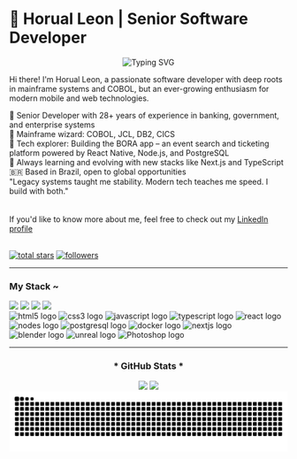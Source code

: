 # 🚀 Horual Leon | Senior Software Developer 

<p align="center">
  <img src="https://readme-typing-svg.herokuapp.com?font=Fira+Code&weight=500&size=20&pause=1000&color=00FF00&center=true&vCenter=true&random=false&width=700&lines=28+Years+of+Experience+in+Software+Development;Senior+COBOL+Developer+at+Banco+do+Brasil;Creator+of+Bora%2C+the+Event+Search+App;Passionate+about+Tech+Innovation" alt="Typing SVG" />
</p>

Hi there! I'm Horual Leon, a passionate software developer with deep roots in mainframe systems and COBOL, but an ever-growing enthusiasm for modern mobile and web technologies.

💼 Senior Developer with 28+ years of experience in banking, government, and enterprise systems <br>
💾 Mainframe wizard: COBOL, JCL, DB2, CICS  <br>
📱 Tech explorer: Building the BORA app – an event search and ticketing platform powered by React Native, Node.js, and PostgreSQL  <br>
🚀 Always learning and evolving with new stacks like Next.js and TypeScript  <br>
🇧🇷 Based in Brazil, open to global opportunities  <br>
"Legacy systems taught me stability. Modern tech teaches me speed. I build with both."
 <br> <br> <br>
If you'd like to know more about me, feel free to check out my [LinkedIn profile](https://www.linkedin.com/in/horualleon/)  

<br>

  <a href="https://github.com/Horual?tab=repositories&sort=stargazers">
    <img alt="total stars" title="Total stars on GitHub" src="https://custom-icon-badges.demolab.com/github/stars/Horual?color=55960c&style=for-the-badge&labelColor=488207&logo=star"/></a>
  <a href="https://github.com/Horual?tab=followers">
    <img alt="followers" title="Follow me on Github" src="https://custom-icon-badges.demolab.com/github/followers/Horual?color=236ad3&labelColor=1155ba&style=for-the-badge&logo=github&label=Follow&logoColor=white"/></a>

---

<h3 align="left">My Stack ~</h3>

<div align="left">
<img src="https://img.shields.io/badge/Mainframe-DB2-00AAFF?style=for-the-badge&logo=ibm&logoColor=white" />
  <img src="https://img.shields.io/badge/COBOL-FF6600?style=for-the-badge&logo=microsoft&logoColor=white" />
  <img src="https://img.shields.io/badge/JCL-007ACC?style=for-the-badge&logo=ibm&logoColor=white" />
  <img src="https://img.shields.io/badge/CICS-FFD700?style=for-the-badge&logo=ibm&logoColor=black" />
  <br>

  <img src="https://cdn.jsdelivr.net/gh/devicons/devicon/icons/html5/html5-original.svg" height="39" alt="html5 logo"  />
  <img src="https://cdn.jsdelivr.net/gh/devicons/devicon/icons/css3/css3-original.svg" height="39" alt="css3 logo"  />
  <img src="https://cdn.jsdelivr.net/gh/devicons/devicon/icons/javascript/javascript-plain.svg" height="39" alt="javascript logo"  />
  <img src="https://cdn.jsdelivr.net/gh/devicons/devicon@latest/icons/typescript/typescript-original.svg"  height="39" alt="typescript logo"  />
  <img src="https://cdn.jsdelivr.net/gh/devicons/devicon/icons/react/react-original.svg" height="39" alt="react logo"  />
  <img src="https://cdn.jsdelivr.net/gh/devicons/devicon@latest/icons/nodejs/nodejs-original.svg" height="39" alt="nodes logo"  />
  <img src="https://cdn.jsdelivr.net/gh/devicons/devicon/icons/postgresql/postgresql-original.svg" height="39" alt="postgresql logo"  />
  <img src="https://cdn.jsdelivr.net/gh/devicons/devicon/icons/docker/docker-original.svg" height="39" alt="docker logo"  />
  <img src="https://cdn.jsdelivr.net/gh/devicons/devicon@latest/icons/nextjs/nextjs-original.svg" height="39" alt="nextjs logo"  />
  <img src="https://cdn.jsdelivr.net/gh/devicons/devicon@latest/icons/blender/blender-original.svg" height="39" alt="blender logo"  />
  <img src="https://cdn.jsdelivr.net/gh/devicons/devicon@latest/icons/unrealengine/unrealengine-original-wordmark.svg" height="39" alt="unreal logo"  />
  <img src="https://cdn.jsdelivr.net/gh/devicons/devicon@latest/icons/photoshop/photoshop-original.svg" height="39" alt="Photoshop logo"  />
</div>

---
<div style="text-align: center;" align="center">
  <h3>* GitHub Stats *</h3>
  <picture>
    <source
      srcset="https://github-readme-stats.vercel.app/api?username=Horual&show_icons=true&theme=tokyonight"
      media="(prefers-color-scheme: dark)"
    />
    <img src="https://github-readme-stats.vercel.app/api?username=Horual&show_icons=true" />
  </picture>
  <picture>
    <source
      srcset="https://github-readme-stats.vercel.app/api/top-langs/?username=Horual&hide_progress=true&theme=tokyonight"
      media="(prefers-color-scheme: dark)"
    />
    <img src="https://github-readme-stats.vercel.app/api?username=Horual&show_icons=true" />
  </picture>
</div>


<picture align="center">
  <source media="(prefers-color-scheme: dark)" srcset="https://raw.githubusercontent.com/Horual/Horual/output/github-contribution-grid-snake-dark.svg">
  <source media="(prefers-color-scheme: light)" srcset="https://raw.githubusercontent.com/Horual/Horual/output/github-contribution-grid-snake-dark.svg">
  <img align="center" alt="github contribution grid snake animation" src="https://raw.githubusercontent.com/Horual/Horual/output/github-contribution-grid-snake.svg">
</picture>




